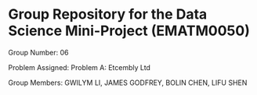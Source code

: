 # Group Repository for the Data Science Mini-Project (EMATM0050)

Group Number: 06

Problem Assigned: Problem A: Etcembly Ltd

Group Members: GWILYM LI, JAMES GODFREY, BOLIN CHEN, LIFU SHEN

